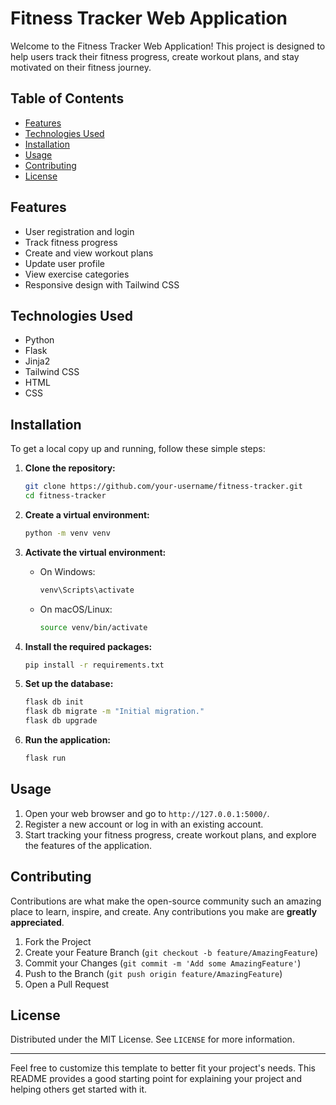 # Fitness Tracker Web Application

Welcome to the Fitness Tracker Web Application! This project is designed to help users track their fitness progress, create workout plans, and stay motivated on their fitness journey.

## Table of Contents

- [Features](#features)
- [Technologies Used](#technologies-used)
- [Installation](#installation)
- [Usage](#usage)
- [Contributing](#contributing)
- [License](#license)

## Features

- User registration and login
- Track fitness progress
- Create and view workout plans
- Update user profile
- View exercise categories
- Responsive design with Tailwind CSS

## Technologies Used

- Python
- Flask
- Jinja2
- Tailwind CSS
- HTML
- CSS

## Installation

To get a local copy up and running, follow these simple steps:

1. **Clone the repository:**

    ```bash
    git clone https://github.com/your-username/fitness-tracker.git
    cd fitness-tracker
    ```

2. **Create a virtual environment:**

    ```bash
    python -m venv venv
    ```

3. **Activate the virtual environment:**

    - On Windows:

        ```bash
        venv\Scripts\activate
        ```

    - On macOS/Linux:

        ```bash
        source venv/bin/activate
        ```

4. **Install the required packages:**

    ```bash
    pip install -r requirements.txt
    ```

5. **Set up the database:**

    ```bash
    flask db init
    flask db migrate -m "Initial migration."
    flask db upgrade
    ```

6. **Run the application:**

    ```bash
    flask run
    ```

## Usage

1. Open your web browser and go to `http://127.0.0.1:5000/`.
2. Register a new account or log in with an existing account.
3. Start tracking your fitness progress, create workout plans, and explore the features of the application.

## Contributing

Contributions are what make the open-source community such an amazing place to learn, inspire, and create. Any contributions you make are **greatly appreciated**.

1. Fork the Project
2. Create your Feature Branch (`git checkout -b feature/AmazingFeature`)
3. Commit your Changes (`git commit -m 'Add some AmazingFeature'`)
4. Push to the Branch (`git push origin feature/AmazingFeature`)
5. Open a Pull Request

## License

Distributed under the MIT License. See `LICENSE` for more information.

---

Feel free to customize this template to better fit your project's needs. This README provides a good starting point for explaining your project and helping others get started with it.
